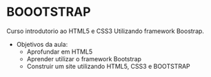 # BOOOTSTRAP
Curso introdutorio ao HTML5 e CSS3 Utilizando framework Boostrap.
- Objetivos da aula:
    - Aprofundar em HTML5
    - Aprender utilizar o framework Bootstrap
    - Construir um site utilizando HTML5, CSS3 e BOOTSTRAP

